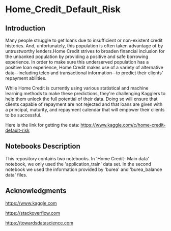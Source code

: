 # Home_Credit_Default_Risk

## Introduction

Many people struggle to get loans due to insufficient or non-existent credit histories. And, unfortunately, this population is often taken advantage of by untrustworthy lenders.Home Credit strives to broaden financial inclusion for the unbanked population by providing a positive and safe borrowing experience. In order to make sure this underserved population has a positive loan experience, Home Credit makes use of a variety of alternative data--including telco and transactional information--to predict their clients' repayment abilities.

While Home Credit is currently using various statistical and machine learning methods to make these predictions, they're challenging Kagglers to help them unlock the full potential of their data. Doing so will ensure that clients capable of repayment are not rejected and that loans are given with a principal, maturity, and repayment calendar that will empower their clients to be successful.

Here is the link for getting the data: https://www.kaggle.com/c/home-credit-default-risk



## Notebooks Description

This repository contains two notebooks. In 'Home Credit- Main data' notebook, we only used the 'application_train' data set. In the second notebook we used the information provided by 'burea' and 'burea_balance data' files.

## Acknowledgments

https://www.kaggle.com

https://stackoverflow.com

https://towardsdatascience.com
